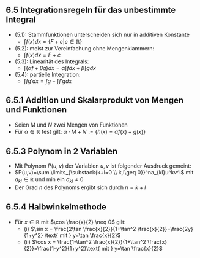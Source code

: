 ## 6.5 Integrationsregeln für das unbestimmte Integral
- (5.1): Stammfunktionen unterscheiden sich nur in additiven Konstante
	-  $\int f(x)dx=\{F+c | c \in \mathbb{R} \}$
- (5.2): meist zur Vereinfachung ohne Mengenklammern:
	- $\int f(x)dx=F+c$
- (5.3): Linearität des Integrals:
	- $\int(\alpha f+\beta g)dx = \alpha \int f dx+ \beta \int g dx$
- (5.4): partielle Integration:
	- $\int fg'dx=fg-\int f'gdx$
## 6.5.1 Addition und Skalarprodukt von Mengen und Funktionen
- Seien $M$ und $N$ zwei Mengen von Funktionen
- Für $\alpha \in \mathbb{R}$ fest gilt: $\alpha \cdot M + N := \{ h(x)=\alpha f(x)+g(x) \}$
## 6.5.3 Polynom in 2 Variablen
- Mit Polynom $P(u,v)$ der Variablen $u,v$ ist folgender Ausdruck gemeint:
- $P(u,v)=\sum \limits_{\substack{k+l=0 \\ k,l\geq 0}}^na_{kl}u^kv^l$ mit $a_{kl} \in \mathbb{R}$ und min ein $a_{kl}\neq 0$ 
- Der Grad $n$ des Polynoms ergibt sich durch $n = k+l$ 
## 6.5.4 Halbwinkelmethode
- Für $x \in \mathbb{R}$ mit $\cos \frac{x}{2} \neq 0$ gilt:
	- (i) $\sin x = \frac{2\tan \frac{x}{2}}{1+\tan^2 \frac{x}{2}}=\frac{2y}{1+y^2} \text{ mit } y=\tan \frac{x}{2}$
	- (ii) $\cos x = \frac{1-\tan^2 \frac{x}{2}}{1+\tan^2 \frac{x}{2}}=\frac{1-y^2}{1+y^2}\text{ mit } y=\tan \frac{x}{2}$ 